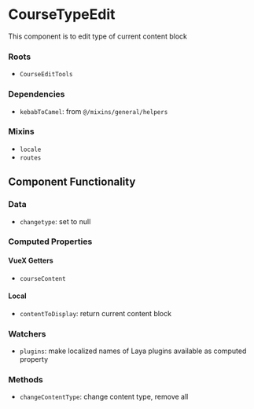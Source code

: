 CourseTypeEdit
===============
This component is to edit type of current content block 

### Roots
* `CourseEditTools`

### Dependencies
* `kebabToCamel`: from `@/mixins/general/helpers`

### Mixins
* `locale`
* `routes`

Component Functionality
---------

### Data
- `changetype`: set to null

### Computed Properties
#### VueX Getters
- `courseContent`

#### Local
- `contentToDisplay`: return current content block

### Watchers
- `plugins`: make localized names of Laya plugins available as computed property

### Methods
- `changeContentType`: change content type, remove all 

